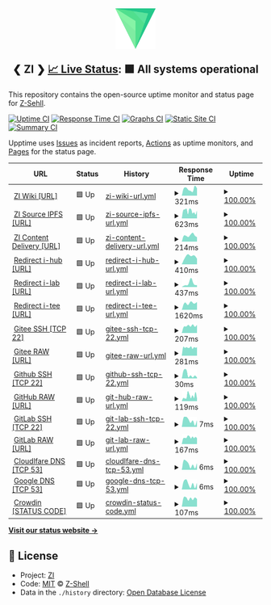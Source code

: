<h2 align="center">
  <a href="https://github.com/z-shell/zi">
    <img src="https://github.com/z-shell/zi/raw/main/docs/images/logo.svg" alt="Logo" width="80" height="80" />
  </a>

❮ ZI ❯ [📈 Live Status](https://z-shell.github.io/status): <!--live status--> **🟩 All systems operational**

</h2>

This repository contains the open-source uptime monitor and status page for [Z-Sehll](https://github.com/z-shell).

[![Uptime CI](https://github.com/z-shell/status/workflows/Uptime%20CI/badge.svg)](https://github.com/z-shell/status/actions?query=workflow%3A%22Uptime+CI%22)
[![Response Time CI](https://github.com/z-shell/status/workflows/Response%20Time%20CI/badge.svg)](https://github.com/z-shell/status/actions?query=workflow%3A%22Response+Time+CI%22)
[![Graphs CI](https://github.com/z-shell/status/workflows/Graphs%20CI/badge.svg)](https://github.com/z-shell/status/actions?query=workflow%3A%22Graphs+CI%22)
[![Static Site CI](https://github.com/z-shell/status/workflows/Static%20Site%20CI/badge.svg)](https://github.com/z-shell/status/actions?query=workflow%3A%22Static+Site+CI%22)
[![Summary CI](https://github.com/z-shell/status/workflows/Summary%20CI/badge.svg)](https://github.com/z-shell/uptime-status/actions?query=workflow%3A%22Summary+CI%22)

Upptime uses [Issues](https://github.com/z-shell/status/issues) as incident reports, [Actions](https://github.com/z-shell/status/actions) as uptime monitors, and [Pages](https://status.zshell.dev) for the status page.

<!--start: status pages-->
<!-- This summary is generated by Upptime (https://github.com/upptime/upptime) -->
<!-- Do not edit this manually, your changes will be overwritten -->
<!-- prettier-ignore -->
| URL | Status | History | Response Time | Uptime |
| --- | ------ | ------- | ------------- | ------ |
| <img alt="" src="https://favicons.githubusercontent.com/z-shell.pages.dev" height="13"> [ZI Wiki [URL]](https://z-shell.pages.dev) | 🟩 Up | [zi-wiki-url.yml](https://github.com/z-shell/status/commits/HEAD/history/zi-wiki-url.yml) | <details><summary><img alt="Response time graph" src="./graphs/zi-wiki-url/response-time-week.png" height="20"> 321ms</summary><br><a href="https://status.zshell.dev/history/zi-wiki-url"><img alt="Response time 321" src="https://img.shields.io/endpoint?url=https%3A%2F%2Fraw.githubusercontent.com%2Fz-shell%2Fstatus%2FHEAD%2Fapi%2Fzi-wiki-url%2Fresponse-time.json"></a><br><a href="https://status.zshell.dev/history/zi-wiki-url"><img alt="24-hour response time 270" src="https://img.shields.io/endpoint?url=https%3A%2F%2Fraw.githubusercontent.com%2Fz-shell%2Fstatus%2FHEAD%2Fapi%2Fzi-wiki-url%2Fresponse-time-day.json"></a><br><a href="https://status.zshell.dev/history/zi-wiki-url"><img alt="7-day response time 321" src="https://img.shields.io/endpoint?url=https%3A%2F%2Fraw.githubusercontent.com%2Fz-shell%2Fstatus%2FHEAD%2Fapi%2Fzi-wiki-url%2Fresponse-time-week.json"></a><br><a href="https://status.zshell.dev/history/zi-wiki-url"><img alt="30-day response time 321" src="https://img.shields.io/endpoint?url=https%3A%2F%2Fraw.githubusercontent.com%2Fz-shell%2Fstatus%2FHEAD%2Fapi%2Fzi-wiki-url%2Fresponse-time-month.json"></a><br><a href="https://status.zshell.dev/history/zi-wiki-url"><img alt="1-year response time 321" src="https://img.shields.io/endpoint?url=https%3A%2F%2Fraw.githubusercontent.com%2Fz-shell%2Fstatus%2FHEAD%2Fapi%2Fzi-wiki-url%2Fresponse-time-year.json"></a></details> | <details><summary><a href="https://status.zshell.dev/history/zi-wiki-url">100.00%</a></summary><a href="https://status.zshell.dev/history/zi-wiki-url"><img alt="All-time uptime 100.00%" src="https://img.shields.io/endpoint?url=https%3A%2F%2Fraw.githubusercontent.com%2Fz-shell%2Fstatus%2FHEAD%2Fapi%2Fzi-wiki-url%2Fuptime.json"></a><br><a href="https://status.zshell.dev/history/zi-wiki-url"><img alt="24-hour uptime 100.00%" src="https://img.shields.io/endpoint?url=https%3A%2F%2Fraw.githubusercontent.com%2Fz-shell%2Fstatus%2FHEAD%2Fapi%2Fzi-wiki-url%2Fuptime-day.json"></a><br><a href="https://status.zshell.dev/history/zi-wiki-url"><img alt="7-day uptime 100.00%" src="https://img.shields.io/endpoint?url=https%3A%2F%2Fraw.githubusercontent.com%2Fz-shell%2Fstatus%2FHEAD%2Fapi%2Fzi-wiki-url%2Fuptime-week.json"></a><br><a href="https://status.zshell.dev/history/zi-wiki-url"><img alt="30-day uptime 100.00%" src="https://img.shields.io/endpoint?url=https%3A%2F%2Fraw.githubusercontent.com%2Fz-shell%2Fstatus%2FHEAD%2Fapi%2Fzi-wiki-url%2Fuptime-month.json"></a><br><a href="https://status.zshell.dev/history/zi-wiki-url"><img alt="1-year uptime 100.00%" src="https://img.shields.io/endpoint?url=https%3A%2F%2Fraw.githubusercontent.com%2Fz-shell%2Fstatus%2FHEAD%2Fapi%2Fzi-wiki-url%2Fuptime-year.json"></a></details>
| <img alt="" src="https://favicons.githubusercontent.com/zi-src.on.fleek.co" height="13"> [ZI Source IPFS [URL]](https://zi-src.on.fleek.co) | 🟩 Up | [zi-source-ipfs-url.yml](https://github.com/z-shell/status/commits/HEAD/history/zi-source-ipfs-url.yml) | <details><summary><img alt="Response time graph" src="./graphs/zi-source-ipfs-url/response-time-week.png" height="20"> 623ms</summary><br><a href="https://status.zshell.dev/history/zi-source-ipfs-url"><img alt="Response time 623" src="https://img.shields.io/endpoint?url=https%3A%2F%2Fraw.githubusercontent.com%2Fz-shell%2Fstatus%2FHEAD%2Fapi%2Fzi-source-ipfs-url%2Fresponse-time.json"></a><br><a href="https://status.zshell.dev/history/zi-source-ipfs-url"><img alt="24-hour response time 473" src="https://img.shields.io/endpoint?url=https%3A%2F%2Fraw.githubusercontent.com%2Fz-shell%2Fstatus%2FHEAD%2Fapi%2Fzi-source-ipfs-url%2Fresponse-time-day.json"></a><br><a href="https://status.zshell.dev/history/zi-source-ipfs-url"><img alt="7-day response time 623" src="https://img.shields.io/endpoint?url=https%3A%2F%2Fraw.githubusercontent.com%2Fz-shell%2Fstatus%2FHEAD%2Fapi%2Fzi-source-ipfs-url%2Fresponse-time-week.json"></a><br><a href="https://status.zshell.dev/history/zi-source-ipfs-url"><img alt="30-day response time 623" src="https://img.shields.io/endpoint?url=https%3A%2F%2Fraw.githubusercontent.com%2Fz-shell%2Fstatus%2FHEAD%2Fapi%2Fzi-source-ipfs-url%2Fresponse-time-month.json"></a><br><a href="https://status.zshell.dev/history/zi-source-ipfs-url"><img alt="1-year response time 623" src="https://img.shields.io/endpoint?url=https%3A%2F%2Fraw.githubusercontent.com%2Fz-shell%2Fstatus%2FHEAD%2Fapi%2Fzi-source-ipfs-url%2Fresponse-time-year.json"></a></details> | <details><summary><a href="https://status.zshell.dev/history/zi-source-ipfs-url">100.00%</a></summary><a href="https://status.zshell.dev/history/zi-source-ipfs-url"><img alt="All-time uptime 100.00%" src="https://img.shields.io/endpoint?url=https%3A%2F%2Fraw.githubusercontent.com%2Fz-shell%2Fstatus%2FHEAD%2Fapi%2Fzi-source-ipfs-url%2Fuptime.json"></a><br><a href="https://status.zshell.dev/history/zi-source-ipfs-url"><img alt="24-hour uptime 100.00%" src="https://img.shields.io/endpoint?url=https%3A%2F%2Fraw.githubusercontent.com%2Fz-shell%2Fstatus%2FHEAD%2Fapi%2Fzi-source-ipfs-url%2Fuptime-day.json"></a><br><a href="https://status.zshell.dev/history/zi-source-ipfs-url"><img alt="7-day uptime 100.00%" src="https://img.shields.io/endpoint?url=https%3A%2F%2Fraw.githubusercontent.com%2Fz-shell%2Fstatus%2FHEAD%2Fapi%2Fzi-source-ipfs-url%2Fuptime-week.json"></a><br><a href="https://status.zshell.dev/history/zi-source-ipfs-url"><img alt="30-day uptime 100.00%" src="https://img.shields.io/endpoint?url=https%3A%2F%2Fraw.githubusercontent.com%2Fz-shell%2Fstatus%2FHEAD%2Fapi%2Fzi-source-ipfs-url%2Fuptime-month.json"></a><br><a href="https://status.zshell.dev/history/zi-source-ipfs-url"><img alt="1-year uptime 100.00%" src="https://img.shields.io/endpoint?url=https%3A%2F%2Fraw.githubusercontent.com%2Fz-shell%2Fstatus%2FHEAD%2Fapi%2Fzi-source-ipfs-url%2Fuptime-year.json"></a></details>
| <img alt="" src="https://favicons.githubusercontent.com/cdn.digitalclouds.dev" height="13"> [ZI Content Delivery [URL]](https://cdn.digitalclouds.dev/fa/js/all.js) | 🟩 Up | [zi-content-delivery-url.yml](https://github.com/z-shell/status/commits/HEAD/history/zi-content-delivery-url.yml) | <details><summary><img alt="Response time graph" src="./graphs/zi-content-delivery-url/response-time-week.png" height="20"> 214ms</summary><br><a href="https://status.zshell.dev/history/zi-content-delivery-url"><img alt="Response time 214" src="https://img.shields.io/endpoint?url=https%3A%2F%2Fraw.githubusercontent.com%2Fz-shell%2Fstatus%2FHEAD%2Fapi%2Fzi-content-delivery-url%2Fresponse-time.json"></a><br><a href="https://status.zshell.dev/history/zi-content-delivery-url"><img alt="24-hour response time 267" src="https://img.shields.io/endpoint?url=https%3A%2F%2Fraw.githubusercontent.com%2Fz-shell%2Fstatus%2FHEAD%2Fapi%2Fzi-content-delivery-url%2Fresponse-time-day.json"></a><br><a href="https://status.zshell.dev/history/zi-content-delivery-url"><img alt="7-day response time 214" src="https://img.shields.io/endpoint?url=https%3A%2F%2Fraw.githubusercontent.com%2Fz-shell%2Fstatus%2FHEAD%2Fapi%2Fzi-content-delivery-url%2Fresponse-time-week.json"></a><br><a href="https://status.zshell.dev/history/zi-content-delivery-url"><img alt="30-day response time 214" src="https://img.shields.io/endpoint?url=https%3A%2F%2Fraw.githubusercontent.com%2Fz-shell%2Fstatus%2FHEAD%2Fapi%2Fzi-content-delivery-url%2Fresponse-time-month.json"></a><br><a href="https://status.zshell.dev/history/zi-content-delivery-url"><img alt="1-year response time 214" src="https://img.shields.io/endpoint?url=https%3A%2F%2Fraw.githubusercontent.com%2Fz-shell%2Fstatus%2FHEAD%2Fapi%2Fzi-content-delivery-url%2Fresponse-time-year.json"></a></details> | <details><summary><a href="https://status.zshell.dev/history/zi-content-delivery-url">100.00%</a></summary><a href="https://status.zshell.dev/history/zi-content-delivery-url"><img alt="All-time uptime 100.00%" src="https://img.shields.io/endpoint?url=https%3A%2F%2Fraw.githubusercontent.com%2Fz-shell%2Fstatus%2FHEAD%2Fapi%2Fzi-content-delivery-url%2Fuptime.json"></a><br><a href="https://status.zshell.dev/history/zi-content-delivery-url"><img alt="24-hour uptime 100.00%" src="https://img.shields.io/endpoint?url=https%3A%2F%2Fraw.githubusercontent.com%2Fz-shell%2Fstatus%2FHEAD%2Fapi%2Fzi-content-delivery-url%2Fuptime-day.json"></a><br><a href="https://status.zshell.dev/history/zi-content-delivery-url"><img alt="7-day uptime 100.00%" src="https://img.shields.io/endpoint?url=https%3A%2F%2Fraw.githubusercontent.com%2Fz-shell%2Fstatus%2FHEAD%2Fapi%2Fzi-content-delivery-url%2Fuptime-week.json"></a><br><a href="https://status.zshell.dev/history/zi-content-delivery-url"><img alt="30-day uptime 100.00%" src="https://img.shields.io/endpoint?url=https%3A%2F%2Fraw.githubusercontent.com%2Fz-shell%2Fstatus%2FHEAD%2Fapi%2Fzi-content-delivery-url%2Fuptime-month.json"></a><br><a href="https://status.zshell.dev/history/zi-content-delivery-url"><img alt="1-year uptime 100.00%" src="https://img.shields.io/endpoint?url=https%3A%2F%2Fraw.githubusercontent.com%2Fz-shell%2Fstatus%2FHEAD%2Fapi%2Fzi-content-delivery-url%2Fuptime-year.json"></a></details>
| <img alt="" src="https://favicons.githubusercontent.com/z-shell.pages.dev" height="13"> [Redirect i-hub [URL]](https://z-shell.pages.dev/i-hub) | 🟩 Up | [redirect-i-hub-url.yml](https://github.com/z-shell/status/commits/HEAD/history/redirect-i-hub-url.yml) | <details><summary><img alt="Response time graph" src="./graphs/redirect-i-hub-url/response-time-week.png" height="20"> 410ms</summary><br><a href="https://status.zshell.dev/history/redirect-i-hub-url"><img alt="Response time 410" src="https://img.shields.io/endpoint?url=https%3A%2F%2Fraw.githubusercontent.com%2Fz-shell%2Fstatus%2FHEAD%2Fapi%2Fredirect-i-hub-url%2Fresponse-time.json"></a><br><a href="https://status.zshell.dev/history/redirect-i-hub-url"><img alt="24-hour response time 530" src="https://img.shields.io/endpoint?url=https%3A%2F%2Fraw.githubusercontent.com%2Fz-shell%2Fstatus%2FHEAD%2Fapi%2Fredirect-i-hub-url%2Fresponse-time-day.json"></a><br><a href="https://status.zshell.dev/history/redirect-i-hub-url"><img alt="7-day response time 410" src="https://img.shields.io/endpoint?url=https%3A%2F%2Fraw.githubusercontent.com%2Fz-shell%2Fstatus%2FHEAD%2Fapi%2Fredirect-i-hub-url%2Fresponse-time-week.json"></a><br><a href="https://status.zshell.dev/history/redirect-i-hub-url"><img alt="30-day response time 410" src="https://img.shields.io/endpoint?url=https%3A%2F%2Fraw.githubusercontent.com%2Fz-shell%2Fstatus%2FHEAD%2Fapi%2Fredirect-i-hub-url%2Fresponse-time-month.json"></a><br><a href="https://status.zshell.dev/history/redirect-i-hub-url"><img alt="1-year response time 410" src="https://img.shields.io/endpoint?url=https%3A%2F%2Fraw.githubusercontent.com%2Fz-shell%2Fstatus%2FHEAD%2Fapi%2Fredirect-i-hub-url%2Fresponse-time-year.json"></a></details> | <details><summary><a href="https://status.zshell.dev/history/redirect-i-hub-url">100.00%</a></summary><a href="https://status.zshell.dev/history/redirect-i-hub-url"><img alt="All-time uptime 100.00%" src="https://img.shields.io/endpoint?url=https%3A%2F%2Fraw.githubusercontent.com%2Fz-shell%2Fstatus%2FHEAD%2Fapi%2Fredirect-i-hub-url%2Fuptime.json"></a><br><a href="https://status.zshell.dev/history/redirect-i-hub-url"><img alt="24-hour uptime 100.00%" src="https://img.shields.io/endpoint?url=https%3A%2F%2Fraw.githubusercontent.com%2Fz-shell%2Fstatus%2FHEAD%2Fapi%2Fredirect-i-hub-url%2Fuptime-day.json"></a><br><a href="https://status.zshell.dev/history/redirect-i-hub-url"><img alt="7-day uptime 100.00%" src="https://img.shields.io/endpoint?url=https%3A%2F%2Fraw.githubusercontent.com%2Fz-shell%2Fstatus%2FHEAD%2Fapi%2Fredirect-i-hub-url%2Fuptime-week.json"></a><br><a href="https://status.zshell.dev/history/redirect-i-hub-url"><img alt="30-day uptime 100.00%" src="https://img.shields.io/endpoint?url=https%3A%2F%2Fraw.githubusercontent.com%2Fz-shell%2Fstatus%2FHEAD%2Fapi%2Fredirect-i-hub-url%2Fuptime-month.json"></a><br><a href="https://status.zshell.dev/history/redirect-i-hub-url"><img alt="1-year uptime 100.00%" src="https://img.shields.io/endpoint?url=https%3A%2F%2Fraw.githubusercontent.com%2Fz-shell%2Fstatus%2FHEAD%2Fapi%2Fredirect-i-hub-url%2Fuptime-year.json"></a></details>
| <img alt="" src="https://favicons.githubusercontent.com/z-shell.pages.dev" height="13"> [Redirect i-lab [URL]](https://z-shell.pages.dev/i-lab) | 🟩 Up | [redirect-i-lab-url.yml](https://github.com/z-shell/status/commits/HEAD/history/redirect-i-lab-url.yml) | <details><summary><img alt="Response time graph" src="./graphs/redirect-i-lab-url/response-time-week.png" height="20"> 437ms</summary><br><a href="https://status.zshell.dev/history/redirect-i-lab-url"><img alt="Response time 437" src="https://img.shields.io/endpoint?url=https%3A%2F%2Fraw.githubusercontent.com%2Fz-shell%2Fstatus%2FHEAD%2Fapi%2Fredirect-i-lab-url%2Fresponse-time.json"></a><br><a href="https://status.zshell.dev/history/redirect-i-lab-url"><img alt="24-hour response time 295" src="https://img.shields.io/endpoint?url=https%3A%2F%2Fraw.githubusercontent.com%2Fz-shell%2Fstatus%2FHEAD%2Fapi%2Fredirect-i-lab-url%2Fresponse-time-day.json"></a><br><a href="https://status.zshell.dev/history/redirect-i-lab-url"><img alt="7-day response time 437" src="https://img.shields.io/endpoint?url=https%3A%2F%2Fraw.githubusercontent.com%2Fz-shell%2Fstatus%2FHEAD%2Fapi%2Fredirect-i-lab-url%2Fresponse-time-week.json"></a><br><a href="https://status.zshell.dev/history/redirect-i-lab-url"><img alt="30-day response time 437" src="https://img.shields.io/endpoint?url=https%3A%2F%2Fraw.githubusercontent.com%2Fz-shell%2Fstatus%2FHEAD%2Fapi%2Fredirect-i-lab-url%2Fresponse-time-month.json"></a><br><a href="https://status.zshell.dev/history/redirect-i-lab-url"><img alt="1-year response time 437" src="https://img.shields.io/endpoint?url=https%3A%2F%2Fraw.githubusercontent.com%2Fz-shell%2Fstatus%2FHEAD%2Fapi%2Fredirect-i-lab-url%2Fresponse-time-year.json"></a></details> | <details><summary><a href="https://status.zshell.dev/history/redirect-i-lab-url">100.00%</a></summary><a href="https://status.zshell.dev/history/redirect-i-lab-url"><img alt="All-time uptime 100.00%" src="https://img.shields.io/endpoint?url=https%3A%2F%2Fraw.githubusercontent.com%2Fz-shell%2Fstatus%2FHEAD%2Fapi%2Fredirect-i-lab-url%2Fuptime.json"></a><br><a href="https://status.zshell.dev/history/redirect-i-lab-url"><img alt="24-hour uptime 100.00%" src="https://img.shields.io/endpoint?url=https%3A%2F%2Fraw.githubusercontent.com%2Fz-shell%2Fstatus%2FHEAD%2Fapi%2Fredirect-i-lab-url%2Fuptime-day.json"></a><br><a href="https://status.zshell.dev/history/redirect-i-lab-url"><img alt="7-day uptime 100.00%" src="https://img.shields.io/endpoint?url=https%3A%2F%2Fraw.githubusercontent.com%2Fz-shell%2Fstatus%2FHEAD%2Fapi%2Fredirect-i-lab-url%2Fuptime-week.json"></a><br><a href="https://status.zshell.dev/history/redirect-i-lab-url"><img alt="30-day uptime 100.00%" src="https://img.shields.io/endpoint?url=https%3A%2F%2Fraw.githubusercontent.com%2Fz-shell%2Fstatus%2FHEAD%2Fapi%2Fredirect-i-lab-url%2Fuptime-month.json"></a><br><a href="https://status.zshell.dev/history/redirect-i-lab-url"><img alt="1-year uptime 100.00%" src="https://img.shields.io/endpoint?url=https%3A%2F%2Fraw.githubusercontent.com%2Fz-shell%2Fstatus%2FHEAD%2Fapi%2Fredirect-i-lab-url%2Fuptime-year.json"></a></details>
| <img alt="" src="https://favicons.githubusercontent.com/z-shell.pages.dev" height="13"> [Redirect i-tee [URL]](https://z-shell.pages.dev/i-tee) | 🟩 Up | [redirect-i-tee-url.yml](https://github.com/z-shell/status/commits/HEAD/history/redirect-i-tee-url.yml) | <details><summary><img alt="Response time graph" src="./graphs/redirect-i-tee-url/response-time-week.png" height="20"> 1620ms</summary><br><a href="https://status.zshell.dev/history/redirect-i-tee-url"><img alt="Response time 1620" src="https://img.shields.io/endpoint?url=https%3A%2F%2Fraw.githubusercontent.com%2Fz-shell%2Fstatus%2FHEAD%2Fapi%2Fredirect-i-tee-url%2Fresponse-time.json"></a><br><a href="https://status.zshell.dev/history/redirect-i-tee-url"><img alt="24-hour response time 1389" src="https://img.shields.io/endpoint?url=https%3A%2F%2Fraw.githubusercontent.com%2Fz-shell%2Fstatus%2FHEAD%2Fapi%2Fredirect-i-tee-url%2Fresponse-time-day.json"></a><br><a href="https://status.zshell.dev/history/redirect-i-tee-url"><img alt="7-day response time 1620" src="https://img.shields.io/endpoint?url=https%3A%2F%2Fraw.githubusercontent.com%2Fz-shell%2Fstatus%2FHEAD%2Fapi%2Fredirect-i-tee-url%2Fresponse-time-week.json"></a><br><a href="https://status.zshell.dev/history/redirect-i-tee-url"><img alt="30-day response time 1620" src="https://img.shields.io/endpoint?url=https%3A%2F%2Fraw.githubusercontent.com%2Fz-shell%2Fstatus%2FHEAD%2Fapi%2Fredirect-i-tee-url%2Fresponse-time-month.json"></a><br><a href="https://status.zshell.dev/history/redirect-i-tee-url"><img alt="1-year response time 1620" src="https://img.shields.io/endpoint?url=https%3A%2F%2Fraw.githubusercontent.com%2Fz-shell%2Fstatus%2FHEAD%2Fapi%2Fredirect-i-tee-url%2Fresponse-time-year.json"></a></details> | <details><summary><a href="https://status.zshell.dev/history/redirect-i-tee-url">100.00%</a></summary><a href="https://status.zshell.dev/history/redirect-i-tee-url"><img alt="All-time uptime 100.00%" src="https://img.shields.io/endpoint?url=https%3A%2F%2Fraw.githubusercontent.com%2Fz-shell%2Fstatus%2FHEAD%2Fapi%2Fredirect-i-tee-url%2Fuptime.json"></a><br><a href="https://status.zshell.dev/history/redirect-i-tee-url"><img alt="24-hour uptime 100.00%" src="https://img.shields.io/endpoint?url=https%3A%2F%2Fraw.githubusercontent.com%2Fz-shell%2Fstatus%2FHEAD%2Fapi%2Fredirect-i-tee-url%2Fuptime-day.json"></a><br><a href="https://status.zshell.dev/history/redirect-i-tee-url"><img alt="7-day uptime 100.00%" src="https://img.shields.io/endpoint?url=https%3A%2F%2Fraw.githubusercontent.com%2Fz-shell%2Fstatus%2FHEAD%2Fapi%2Fredirect-i-tee-url%2Fuptime-week.json"></a><br><a href="https://status.zshell.dev/history/redirect-i-tee-url"><img alt="30-day uptime 100.00%" src="https://img.shields.io/endpoint?url=https%3A%2F%2Fraw.githubusercontent.com%2Fz-shell%2Fstatus%2FHEAD%2Fapi%2Fredirect-i-tee-url%2Fuptime-month.json"></a><br><a href="https://status.zshell.dev/history/redirect-i-tee-url"><img alt="1-year uptime 100.00%" src="https://img.shields.io/endpoint?url=https%3A%2F%2Fraw.githubusercontent.com%2Fz-shell%2Fstatus%2FHEAD%2Fapi%2Fredirect-i-tee-url%2Fuptime-year.json"></a></details>
| <img alt="" src="https://favicons.githubusercontent.com/null" height="13"> [Gitee SSH [TCP 22]](gitee.com) | 🟩 Up | [gitee-ssh-tcp-22.yml](https://github.com/z-shell/status/commits/HEAD/history/gitee-ssh-tcp-22.yml) | <details><summary><img alt="Response time graph" src="./graphs/gitee-ssh-tcp-22/response-time-week.png" height="20"> 207ms</summary><br><a href="https://status.zshell.dev/history/gitee-ssh-tcp-22"><img alt="Response time 207" src="https://img.shields.io/endpoint?url=https%3A%2F%2Fraw.githubusercontent.com%2Fz-shell%2Fstatus%2FHEAD%2Fapi%2Fgitee-ssh-tcp-22%2Fresponse-time.json"></a><br><a href="https://status.zshell.dev/history/gitee-ssh-tcp-22"><img alt="24-hour response time 189" src="https://img.shields.io/endpoint?url=https%3A%2F%2Fraw.githubusercontent.com%2Fz-shell%2Fstatus%2FHEAD%2Fapi%2Fgitee-ssh-tcp-22%2Fresponse-time-day.json"></a><br><a href="https://status.zshell.dev/history/gitee-ssh-tcp-22"><img alt="7-day response time 207" src="https://img.shields.io/endpoint?url=https%3A%2F%2Fraw.githubusercontent.com%2Fz-shell%2Fstatus%2FHEAD%2Fapi%2Fgitee-ssh-tcp-22%2Fresponse-time-week.json"></a><br><a href="https://status.zshell.dev/history/gitee-ssh-tcp-22"><img alt="30-day response time 207" src="https://img.shields.io/endpoint?url=https%3A%2F%2Fraw.githubusercontent.com%2Fz-shell%2Fstatus%2FHEAD%2Fapi%2Fgitee-ssh-tcp-22%2Fresponse-time-month.json"></a><br><a href="https://status.zshell.dev/history/gitee-ssh-tcp-22"><img alt="1-year response time 207" src="https://img.shields.io/endpoint?url=https%3A%2F%2Fraw.githubusercontent.com%2Fz-shell%2Fstatus%2FHEAD%2Fapi%2Fgitee-ssh-tcp-22%2Fresponse-time-year.json"></a></details> | <details><summary><a href="https://status.zshell.dev/history/gitee-ssh-tcp-22">100.00%</a></summary><a href="https://status.zshell.dev/history/gitee-ssh-tcp-22"><img alt="All-time uptime 100.00%" src="https://img.shields.io/endpoint?url=https%3A%2F%2Fraw.githubusercontent.com%2Fz-shell%2Fstatus%2FHEAD%2Fapi%2Fgitee-ssh-tcp-22%2Fuptime.json"></a><br><a href="https://status.zshell.dev/history/gitee-ssh-tcp-22"><img alt="24-hour uptime 100.00%" src="https://img.shields.io/endpoint?url=https%3A%2F%2Fraw.githubusercontent.com%2Fz-shell%2Fstatus%2FHEAD%2Fapi%2Fgitee-ssh-tcp-22%2Fuptime-day.json"></a><br><a href="https://status.zshell.dev/history/gitee-ssh-tcp-22"><img alt="7-day uptime 100.00%" src="https://img.shields.io/endpoint?url=https%3A%2F%2Fraw.githubusercontent.com%2Fz-shell%2Fstatus%2FHEAD%2Fapi%2Fgitee-ssh-tcp-22%2Fuptime-week.json"></a><br><a href="https://status.zshell.dev/history/gitee-ssh-tcp-22"><img alt="30-day uptime 100.00%" src="https://img.shields.io/endpoint?url=https%3A%2F%2Fraw.githubusercontent.com%2Fz-shell%2Fstatus%2FHEAD%2Fapi%2Fgitee-ssh-tcp-22%2Fuptime-month.json"></a><br><a href="https://status.zshell.dev/history/gitee-ssh-tcp-22"><img alt="1-year uptime 100.00%" src="https://img.shields.io/endpoint?url=https%3A%2F%2Fraw.githubusercontent.com%2Fz-shell%2Fstatus%2FHEAD%2Fapi%2Fgitee-ssh-tcp-22%2Fuptime-year.json"></a></details>
| <img alt="" src="https://favicons.githubusercontent.com/gitee.com" height="13"> [Gitee RAW [URL]](https://gitee.com/z-shell/zi-src/raw/main/lib/sh/install.sh) | 🟩 Up | [gitee-raw-url.yml](https://github.com/z-shell/status/commits/HEAD/history/gitee-raw-url.yml) | <details><summary><img alt="Response time graph" src="./graphs/gitee-raw-url/response-time-week.png" height="20"> 281ms</summary><br><a href="https://status.zshell.dev/history/gitee-raw-url"><img alt="Response time 281" src="https://img.shields.io/endpoint?url=https%3A%2F%2Fraw.githubusercontent.com%2Fz-shell%2Fstatus%2FHEAD%2Fapi%2Fgitee-raw-url%2Fresponse-time.json"></a><br><a href="https://status.zshell.dev/history/gitee-raw-url"><img alt="24-hour response time 286" src="https://img.shields.io/endpoint?url=https%3A%2F%2Fraw.githubusercontent.com%2Fz-shell%2Fstatus%2FHEAD%2Fapi%2Fgitee-raw-url%2Fresponse-time-day.json"></a><br><a href="https://status.zshell.dev/history/gitee-raw-url"><img alt="7-day response time 281" src="https://img.shields.io/endpoint?url=https%3A%2F%2Fraw.githubusercontent.com%2Fz-shell%2Fstatus%2FHEAD%2Fapi%2Fgitee-raw-url%2Fresponse-time-week.json"></a><br><a href="https://status.zshell.dev/history/gitee-raw-url"><img alt="30-day response time 281" src="https://img.shields.io/endpoint?url=https%3A%2F%2Fraw.githubusercontent.com%2Fz-shell%2Fstatus%2FHEAD%2Fapi%2Fgitee-raw-url%2Fresponse-time-month.json"></a><br><a href="https://status.zshell.dev/history/gitee-raw-url"><img alt="1-year response time 281" src="https://img.shields.io/endpoint?url=https%3A%2F%2Fraw.githubusercontent.com%2Fz-shell%2Fstatus%2FHEAD%2Fapi%2Fgitee-raw-url%2Fresponse-time-year.json"></a></details> | <details><summary><a href="https://status.zshell.dev/history/gitee-raw-url">100.00%</a></summary><a href="https://status.zshell.dev/history/gitee-raw-url"><img alt="All-time uptime 100.00%" src="https://img.shields.io/endpoint?url=https%3A%2F%2Fraw.githubusercontent.com%2Fz-shell%2Fstatus%2FHEAD%2Fapi%2Fgitee-raw-url%2Fuptime.json"></a><br><a href="https://status.zshell.dev/history/gitee-raw-url"><img alt="24-hour uptime 100.00%" src="https://img.shields.io/endpoint?url=https%3A%2F%2Fraw.githubusercontent.com%2Fz-shell%2Fstatus%2FHEAD%2Fapi%2Fgitee-raw-url%2Fuptime-day.json"></a><br><a href="https://status.zshell.dev/history/gitee-raw-url"><img alt="7-day uptime 100.00%" src="https://img.shields.io/endpoint?url=https%3A%2F%2Fraw.githubusercontent.com%2Fz-shell%2Fstatus%2FHEAD%2Fapi%2Fgitee-raw-url%2Fuptime-week.json"></a><br><a href="https://status.zshell.dev/history/gitee-raw-url"><img alt="30-day uptime 100.00%" src="https://img.shields.io/endpoint?url=https%3A%2F%2Fraw.githubusercontent.com%2Fz-shell%2Fstatus%2FHEAD%2Fapi%2Fgitee-raw-url%2Fuptime-month.json"></a><br><a href="https://status.zshell.dev/history/gitee-raw-url"><img alt="1-year uptime 100.00%" src="https://img.shields.io/endpoint?url=https%3A%2F%2Fraw.githubusercontent.com%2Fz-shell%2Fstatus%2FHEAD%2Fapi%2Fgitee-raw-url%2Fuptime-year.json"></a></details>
| <img alt="" src="https://favicons.githubusercontent.com/null" height="13"> [Github SSH [TCP 22]](github.com) | 🟩 Up | [github-ssh-tcp-22.yml](https://github.com/z-shell/status/commits/HEAD/history/github-ssh-tcp-22.yml) | <details><summary><img alt="Response time graph" src="./graphs/github-ssh-tcp-22/response-time-week.png" height="20"> 30ms</summary><br><a href="https://status.zshell.dev/history/github-ssh-tcp-22"><img alt="Response time 30" src="https://img.shields.io/endpoint?url=https%3A%2F%2Fraw.githubusercontent.com%2Fz-shell%2Fstatus%2FHEAD%2Fapi%2Fgithub-ssh-tcp-22%2Fresponse-time.json"></a><br><a href="https://status.zshell.dev/history/github-ssh-tcp-22"><img alt="24-hour response time 63" src="https://img.shields.io/endpoint?url=https%3A%2F%2Fraw.githubusercontent.com%2Fz-shell%2Fstatus%2FHEAD%2Fapi%2Fgithub-ssh-tcp-22%2Fresponse-time-day.json"></a><br><a href="https://status.zshell.dev/history/github-ssh-tcp-22"><img alt="7-day response time 30" src="https://img.shields.io/endpoint?url=https%3A%2F%2Fraw.githubusercontent.com%2Fz-shell%2Fstatus%2FHEAD%2Fapi%2Fgithub-ssh-tcp-22%2Fresponse-time-week.json"></a><br><a href="https://status.zshell.dev/history/github-ssh-tcp-22"><img alt="30-day response time 30" src="https://img.shields.io/endpoint?url=https%3A%2F%2Fraw.githubusercontent.com%2Fz-shell%2Fstatus%2FHEAD%2Fapi%2Fgithub-ssh-tcp-22%2Fresponse-time-month.json"></a><br><a href="https://status.zshell.dev/history/github-ssh-tcp-22"><img alt="1-year response time 30" src="https://img.shields.io/endpoint?url=https%3A%2F%2Fraw.githubusercontent.com%2Fz-shell%2Fstatus%2FHEAD%2Fapi%2Fgithub-ssh-tcp-22%2Fresponse-time-year.json"></a></details> | <details><summary><a href="https://status.zshell.dev/history/github-ssh-tcp-22">100.00%</a></summary><a href="https://status.zshell.dev/history/github-ssh-tcp-22"><img alt="All-time uptime 100.00%" src="https://img.shields.io/endpoint?url=https%3A%2F%2Fraw.githubusercontent.com%2Fz-shell%2Fstatus%2FHEAD%2Fapi%2Fgithub-ssh-tcp-22%2Fuptime.json"></a><br><a href="https://status.zshell.dev/history/github-ssh-tcp-22"><img alt="24-hour uptime 100.00%" src="https://img.shields.io/endpoint?url=https%3A%2F%2Fraw.githubusercontent.com%2Fz-shell%2Fstatus%2FHEAD%2Fapi%2Fgithub-ssh-tcp-22%2Fuptime-day.json"></a><br><a href="https://status.zshell.dev/history/github-ssh-tcp-22"><img alt="7-day uptime 100.00%" src="https://img.shields.io/endpoint?url=https%3A%2F%2Fraw.githubusercontent.com%2Fz-shell%2Fstatus%2FHEAD%2Fapi%2Fgithub-ssh-tcp-22%2Fuptime-week.json"></a><br><a href="https://status.zshell.dev/history/github-ssh-tcp-22"><img alt="30-day uptime 100.00%" src="https://img.shields.io/endpoint?url=https%3A%2F%2Fraw.githubusercontent.com%2Fz-shell%2Fstatus%2FHEAD%2Fapi%2Fgithub-ssh-tcp-22%2Fuptime-month.json"></a><br><a href="https://status.zshell.dev/history/github-ssh-tcp-22"><img alt="1-year uptime 100.00%" src="https://img.shields.io/endpoint?url=https%3A%2F%2Fraw.githubusercontent.com%2Fz-shell%2Fstatus%2FHEAD%2Fapi%2Fgithub-ssh-tcp-22%2Fuptime-year.json"></a></details>
| <img alt="" src="https://favicons.githubusercontent.com/raw.githubusercontent.com" height="13"> [GitHub RAW [URL]](https://raw.githubusercontent.com/z-shell/zi/main/docs/README.md) | 🟩 Up | [git-hub-raw-url.yml](https://github.com/z-shell/status/commits/HEAD/history/git-hub-raw-url.yml) | <details><summary><img alt="Response time graph" src="./graphs/git-hub-raw-url/response-time-week.png" height="20"> 119ms</summary><br><a href="https://status.zshell.dev/history/git-hub-raw-url"><img alt="Response time 119" src="https://img.shields.io/endpoint?url=https%3A%2F%2Fraw.githubusercontent.com%2Fz-shell%2Fstatus%2FHEAD%2Fapi%2Fgit-hub-raw-url%2Fresponse-time.json"></a><br><a href="https://status.zshell.dev/history/git-hub-raw-url"><img alt="24-hour response time 155" src="https://img.shields.io/endpoint?url=https%3A%2F%2Fraw.githubusercontent.com%2Fz-shell%2Fstatus%2FHEAD%2Fapi%2Fgit-hub-raw-url%2Fresponse-time-day.json"></a><br><a href="https://status.zshell.dev/history/git-hub-raw-url"><img alt="7-day response time 119" src="https://img.shields.io/endpoint?url=https%3A%2F%2Fraw.githubusercontent.com%2Fz-shell%2Fstatus%2FHEAD%2Fapi%2Fgit-hub-raw-url%2Fresponse-time-week.json"></a><br><a href="https://status.zshell.dev/history/git-hub-raw-url"><img alt="30-day response time 119" src="https://img.shields.io/endpoint?url=https%3A%2F%2Fraw.githubusercontent.com%2Fz-shell%2Fstatus%2FHEAD%2Fapi%2Fgit-hub-raw-url%2Fresponse-time-month.json"></a><br><a href="https://status.zshell.dev/history/git-hub-raw-url"><img alt="1-year response time 119" src="https://img.shields.io/endpoint?url=https%3A%2F%2Fraw.githubusercontent.com%2Fz-shell%2Fstatus%2FHEAD%2Fapi%2Fgit-hub-raw-url%2Fresponse-time-year.json"></a></details> | <details><summary><a href="https://status.zshell.dev/history/git-hub-raw-url">100.00%</a></summary><a href="https://status.zshell.dev/history/git-hub-raw-url"><img alt="All-time uptime 100.00%" src="https://img.shields.io/endpoint?url=https%3A%2F%2Fraw.githubusercontent.com%2Fz-shell%2Fstatus%2FHEAD%2Fapi%2Fgit-hub-raw-url%2Fuptime.json"></a><br><a href="https://status.zshell.dev/history/git-hub-raw-url"><img alt="24-hour uptime 100.00%" src="https://img.shields.io/endpoint?url=https%3A%2F%2Fraw.githubusercontent.com%2Fz-shell%2Fstatus%2FHEAD%2Fapi%2Fgit-hub-raw-url%2Fuptime-day.json"></a><br><a href="https://status.zshell.dev/history/git-hub-raw-url"><img alt="7-day uptime 100.00%" src="https://img.shields.io/endpoint?url=https%3A%2F%2Fraw.githubusercontent.com%2Fz-shell%2Fstatus%2FHEAD%2Fapi%2Fgit-hub-raw-url%2Fuptime-week.json"></a><br><a href="https://status.zshell.dev/history/git-hub-raw-url"><img alt="30-day uptime 100.00%" src="https://img.shields.io/endpoint?url=https%3A%2F%2Fraw.githubusercontent.com%2Fz-shell%2Fstatus%2FHEAD%2Fapi%2Fgit-hub-raw-url%2Fuptime-month.json"></a><br><a href="https://status.zshell.dev/history/git-hub-raw-url"><img alt="1-year uptime 100.00%" src="https://img.shields.io/endpoint?url=https%3A%2F%2Fraw.githubusercontent.com%2Fz-shell%2Fstatus%2FHEAD%2Fapi%2Fgit-hub-raw-url%2Fuptime-year.json"></a></details>
| <img alt="" src="https://favicons.githubusercontent.com/null" height="13"> [GitLab SSH [TCP 22]](gitlab.com) | 🟩 Up | [git-lab-ssh-tcp-22.yml](https://github.com/z-shell/status/commits/HEAD/history/git-lab-ssh-tcp-22.yml) | <details><summary><img alt="Response time graph" src="./graphs/git-lab-ssh-tcp-22/response-time-week.png" height="20"> 7ms</summary><br><a href="https://status.zshell.dev/history/git-lab-ssh-tcp-22"><img alt="Response time 7" src="https://img.shields.io/endpoint?url=https%3A%2F%2Fraw.githubusercontent.com%2Fz-shell%2Fstatus%2FHEAD%2Fapi%2Fgit-lab-ssh-tcp-22%2Fresponse-time.json"></a><br><a href="https://status.zshell.dev/history/git-lab-ssh-tcp-22"><img alt="24-hour response time 9" src="https://img.shields.io/endpoint?url=https%3A%2F%2Fraw.githubusercontent.com%2Fz-shell%2Fstatus%2FHEAD%2Fapi%2Fgit-lab-ssh-tcp-22%2Fresponse-time-day.json"></a><br><a href="https://status.zshell.dev/history/git-lab-ssh-tcp-22"><img alt="7-day response time 7" src="https://img.shields.io/endpoint?url=https%3A%2F%2Fraw.githubusercontent.com%2Fz-shell%2Fstatus%2FHEAD%2Fapi%2Fgit-lab-ssh-tcp-22%2Fresponse-time-week.json"></a><br><a href="https://status.zshell.dev/history/git-lab-ssh-tcp-22"><img alt="30-day response time 7" src="https://img.shields.io/endpoint?url=https%3A%2F%2Fraw.githubusercontent.com%2Fz-shell%2Fstatus%2FHEAD%2Fapi%2Fgit-lab-ssh-tcp-22%2Fresponse-time-month.json"></a><br><a href="https://status.zshell.dev/history/git-lab-ssh-tcp-22"><img alt="1-year response time 7" src="https://img.shields.io/endpoint?url=https%3A%2F%2Fraw.githubusercontent.com%2Fz-shell%2Fstatus%2FHEAD%2Fapi%2Fgit-lab-ssh-tcp-22%2Fresponse-time-year.json"></a></details> | <details><summary><a href="https://status.zshell.dev/history/git-lab-ssh-tcp-22">100.00%</a></summary><a href="https://status.zshell.dev/history/git-lab-ssh-tcp-22"><img alt="All-time uptime 100.00%" src="https://img.shields.io/endpoint?url=https%3A%2F%2Fraw.githubusercontent.com%2Fz-shell%2Fstatus%2FHEAD%2Fapi%2Fgit-lab-ssh-tcp-22%2Fuptime.json"></a><br><a href="https://status.zshell.dev/history/git-lab-ssh-tcp-22"><img alt="24-hour uptime 100.00%" src="https://img.shields.io/endpoint?url=https%3A%2F%2Fraw.githubusercontent.com%2Fz-shell%2Fstatus%2FHEAD%2Fapi%2Fgit-lab-ssh-tcp-22%2Fuptime-day.json"></a><br><a href="https://status.zshell.dev/history/git-lab-ssh-tcp-22"><img alt="7-day uptime 100.00%" src="https://img.shields.io/endpoint?url=https%3A%2F%2Fraw.githubusercontent.com%2Fz-shell%2Fstatus%2FHEAD%2Fapi%2Fgit-lab-ssh-tcp-22%2Fuptime-week.json"></a><br><a href="https://status.zshell.dev/history/git-lab-ssh-tcp-22"><img alt="30-day uptime 100.00%" src="https://img.shields.io/endpoint?url=https%3A%2F%2Fraw.githubusercontent.com%2Fz-shell%2Fstatus%2FHEAD%2Fapi%2Fgit-lab-ssh-tcp-22%2Fuptime-month.json"></a><br><a href="https://status.zshell.dev/history/git-lab-ssh-tcp-22"><img alt="1-year uptime 100.00%" src="https://img.shields.io/endpoint?url=https%3A%2F%2Fraw.githubusercontent.com%2Fz-shell%2Fstatus%2FHEAD%2Fapi%2Fgit-lab-ssh-tcp-22%2Fuptime-year.json"></a></details>
| <img alt="" src="https://favicons.githubusercontent.com/gitlab.com" height="13"> [GitLab RAW [URL]](https://gitlab.com/ss-o/zi/-/raw/main/docs/README.md) | 🟩 Up | [git-lab-raw-url.yml](https://github.com/z-shell/status/commits/HEAD/history/git-lab-raw-url.yml) | <details><summary><img alt="Response time graph" src="./graphs/git-lab-raw-url/response-time-week.png" height="20"> 167ms</summary><br><a href="https://status.zshell.dev/history/git-lab-raw-url"><img alt="Response time 167" src="https://img.shields.io/endpoint?url=https%3A%2F%2Fraw.githubusercontent.com%2Fz-shell%2Fstatus%2FHEAD%2Fapi%2Fgit-lab-raw-url%2Fresponse-time.json"></a><br><a href="https://status.zshell.dev/history/git-lab-raw-url"><img alt="24-hour response time 225" src="https://img.shields.io/endpoint?url=https%3A%2F%2Fraw.githubusercontent.com%2Fz-shell%2Fstatus%2FHEAD%2Fapi%2Fgit-lab-raw-url%2Fresponse-time-day.json"></a><br><a href="https://status.zshell.dev/history/git-lab-raw-url"><img alt="7-day response time 167" src="https://img.shields.io/endpoint?url=https%3A%2F%2Fraw.githubusercontent.com%2Fz-shell%2Fstatus%2FHEAD%2Fapi%2Fgit-lab-raw-url%2Fresponse-time-week.json"></a><br><a href="https://status.zshell.dev/history/git-lab-raw-url"><img alt="30-day response time 167" src="https://img.shields.io/endpoint?url=https%3A%2F%2Fraw.githubusercontent.com%2Fz-shell%2Fstatus%2FHEAD%2Fapi%2Fgit-lab-raw-url%2Fresponse-time-month.json"></a><br><a href="https://status.zshell.dev/history/git-lab-raw-url"><img alt="1-year response time 167" src="https://img.shields.io/endpoint?url=https%3A%2F%2Fraw.githubusercontent.com%2Fz-shell%2Fstatus%2FHEAD%2Fapi%2Fgit-lab-raw-url%2Fresponse-time-year.json"></a></details> | <details><summary><a href="https://status.zshell.dev/history/git-lab-raw-url">100.00%</a></summary><a href="https://status.zshell.dev/history/git-lab-raw-url"><img alt="All-time uptime 100.00%" src="https://img.shields.io/endpoint?url=https%3A%2F%2Fraw.githubusercontent.com%2Fz-shell%2Fstatus%2FHEAD%2Fapi%2Fgit-lab-raw-url%2Fuptime.json"></a><br><a href="https://status.zshell.dev/history/git-lab-raw-url"><img alt="24-hour uptime 100.00%" src="https://img.shields.io/endpoint?url=https%3A%2F%2Fraw.githubusercontent.com%2Fz-shell%2Fstatus%2FHEAD%2Fapi%2Fgit-lab-raw-url%2Fuptime-day.json"></a><br><a href="https://status.zshell.dev/history/git-lab-raw-url"><img alt="7-day uptime 100.00%" src="https://img.shields.io/endpoint?url=https%3A%2F%2Fraw.githubusercontent.com%2Fz-shell%2Fstatus%2FHEAD%2Fapi%2Fgit-lab-raw-url%2Fuptime-week.json"></a><br><a href="https://status.zshell.dev/history/git-lab-raw-url"><img alt="30-day uptime 100.00%" src="https://img.shields.io/endpoint?url=https%3A%2F%2Fraw.githubusercontent.com%2Fz-shell%2Fstatus%2FHEAD%2Fapi%2Fgit-lab-raw-url%2Fuptime-month.json"></a><br><a href="https://status.zshell.dev/history/git-lab-raw-url"><img alt="1-year uptime 100.00%" src="https://img.shields.io/endpoint?url=https%3A%2F%2Fraw.githubusercontent.com%2Fz-shell%2Fstatus%2FHEAD%2Fapi%2Fgit-lab-raw-url%2Fuptime-year.json"></a></details>
| <img alt="" src="https://favicons.githubusercontent.com/null" height="13"> [Cloudlfare DNS [TCP 53]](1.1.1.1) | 🟩 Up | [cloudlfare-dns-tcp-53.yml](https://github.com/z-shell/status/commits/HEAD/history/cloudlfare-dns-tcp-53.yml) | <details><summary><img alt="Response time graph" src="./graphs/cloudlfare-dns-tcp-53/response-time-week.png" height="20"> 6ms</summary><br><a href="https://status.zshell.dev/history/cloudlfare-dns-tcp-53"><img alt="Response time 6" src="https://img.shields.io/endpoint?url=https%3A%2F%2Fraw.githubusercontent.com%2Fz-shell%2Fstatus%2FHEAD%2Fapi%2Fcloudlfare-dns-tcp-53%2Fresponse-time.json"></a><br><a href="https://status.zshell.dev/history/cloudlfare-dns-tcp-53"><img alt="24-hour response time 9" src="https://img.shields.io/endpoint?url=https%3A%2F%2Fraw.githubusercontent.com%2Fz-shell%2Fstatus%2FHEAD%2Fapi%2Fcloudlfare-dns-tcp-53%2Fresponse-time-day.json"></a><br><a href="https://status.zshell.dev/history/cloudlfare-dns-tcp-53"><img alt="7-day response time 6" src="https://img.shields.io/endpoint?url=https%3A%2F%2Fraw.githubusercontent.com%2Fz-shell%2Fstatus%2FHEAD%2Fapi%2Fcloudlfare-dns-tcp-53%2Fresponse-time-week.json"></a><br><a href="https://status.zshell.dev/history/cloudlfare-dns-tcp-53"><img alt="30-day response time 6" src="https://img.shields.io/endpoint?url=https%3A%2F%2Fraw.githubusercontent.com%2Fz-shell%2Fstatus%2FHEAD%2Fapi%2Fcloudlfare-dns-tcp-53%2Fresponse-time-month.json"></a><br><a href="https://status.zshell.dev/history/cloudlfare-dns-tcp-53"><img alt="1-year response time 6" src="https://img.shields.io/endpoint?url=https%3A%2F%2Fraw.githubusercontent.com%2Fz-shell%2Fstatus%2FHEAD%2Fapi%2Fcloudlfare-dns-tcp-53%2Fresponse-time-year.json"></a></details> | <details><summary><a href="https://status.zshell.dev/history/cloudlfare-dns-tcp-53">100.00%</a></summary><a href="https://status.zshell.dev/history/cloudlfare-dns-tcp-53"><img alt="All-time uptime 100.00%" src="https://img.shields.io/endpoint?url=https%3A%2F%2Fraw.githubusercontent.com%2Fz-shell%2Fstatus%2FHEAD%2Fapi%2Fcloudlfare-dns-tcp-53%2Fuptime.json"></a><br><a href="https://status.zshell.dev/history/cloudlfare-dns-tcp-53"><img alt="24-hour uptime 100.00%" src="https://img.shields.io/endpoint?url=https%3A%2F%2Fraw.githubusercontent.com%2Fz-shell%2Fstatus%2FHEAD%2Fapi%2Fcloudlfare-dns-tcp-53%2Fuptime-day.json"></a><br><a href="https://status.zshell.dev/history/cloudlfare-dns-tcp-53"><img alt="7-day uptime 100.00%" src="https://img.shields.io/endpoint?url=https%3A%2F%2Fraw.githubusercontent.com%2Fz-shell%2Fstatus%2FHEAD%2Fapi%2Fcloudlfare-dns-tcp-53%2Fuptime-week.json"></a><br><a href="https://status.zshell.dev/history/cloudlfare-dns-tcp-53"><img alt="30-day uptime 100.00%" src="https://img.shields.io/endpoint?url=https%3A%2F%2Fraw.githubusercontent.com%2Fz-shell%2Fstatus%2FHEAD%2Fapi%2Fcloudlfare-dns-tcp-53%2Fuptime-month.json"></a><br><a href="https://status.zshell.dev/history/cloudlfare-dns-tcp-53"><img alt="1-year uptime 100.00%" src="https://img.shields.io/endpoint?url=https%3A%2F%2Fraw.githubusercontent.com%2Fz-shell%2Fstatus%2FHEAD%2Fapi%2Fcloudlfare-dns-tcp-53%2Fuptime-year.json"></a></details>
| <img alt="" src="https://favicons.githubusercontent.com/null" height="13"> [Google DNS [TCP 53]](8.8.8.8) | 🟩 Up | [google-dns-tcp-53.yml](https://github.com/z-shell/status/commits/HEAD/history/google-dns-tcp-53.yml) | <details><summary><img alt="Response time graph" src="./graphs/google-dns-tcp-53/response-time-week.png" height="20"> 6ms</summary><br><a href="https://status.zshell.dev/history/google-dns-tcp-53"><img alt="Response time 6" src="https://img.shields.io/endpoint?url=https%3A%2F%2Fraw.githubusercontent.com%2Fz-shell%2Fstatus%2FHEAD%2Fapi%2Fgoogle-dns-tcp-53%2Fresponse-time.json"></a><br><a href="https://status.zshell.dev/history/google-dns-tcp-53"><img alt="24-hour response time 9" src="https://img.shields.io/endpoint?url=https%3A%2F%2Fraw.githubusercontent.com%2Fz-shell%2Fstatus%2FHEAD%2Fapi%2Fgoogle-dns-tcp-53%2Fresponse-time-day.json"></a><br><a href="https://status.zshell.dev/history/google-dns-tcp-53"><img alt="7-day response time 6" src="https://img.shields.io/endpoint?url=https%3A%2F%2Fraw.githubusercontent.com%2Fz-shell%2Fstatus%2FHEAD%2Fapi%2Fgoogle-dns-tcp-53%2Fresponse-time-week.json"></a><br><a href="https://status.zshell.dev/history/google-dns-tcp-53"><img alt="30-day response time 6" src="https://img.shields.io/endpoint?url=https%3A%2F%2Fraw.githubusercontent.com%2Fz-shell%2Fstatus%2FHEAD%2Fapi%2Fgoogle-dns-tcp-53%2Fresponse-time-month.json"></a><br><a href="https://status.zshell.dev/history/google-dns-tcp-53"><img alt="1-year response time 6" src="https://img.shields.io/endpoint?url=https%3A%2F%2Fraw.githubusercontent.com%2Fz-shell%2Fstatus%2FHEAD%2Fapi%2Fgoogle-dns-tcp-53%2Fresponse-time-year.json"></a></details> | <details><summary><a href="https://status.zshell.dev/history/google-dns-tcp-53">100.00%</a></summary><a href="https://status.zshell.dev/history/google-dns-tcp-53"><img alt="All-time uptime 100.00%" src="https://img.shields.io/endpoint?url=https%3A%2F%2Fraw.githubusercontent.com%2Fz-shell%2Fstatus%2FHEAD%2Fapi%2Fgoogle-dns-tcp-53%2Fuptime.json"></a><br><a href="https://status.zshell.dev/history/google-dns-tcp-53"><img alt="24-hour uptime 100.00%" src="https://img.shields.io/endpoint?url=https%3A%2F%2Fraw.githubusercontent.com%2Fz-shell%2Fstatus%2FHEAD%2Fapi%2Fgoogle-dns-tcp-53%2Fuptime-day.json"></a><br><a href="https://status.zshell.dev/history/google-dns-tcp-53"><img alt="7-day uptime 100.00%" src="https://img.shields.io/endpoint?url=https%3A%2F%2Fraw.githubusercontent.com%2Fz-shell%2Fstatus%2FHEAD%2Fapi%2Fgoogle-dns-tcp-53%2Fuptime-week.json"></a><br><a href="https://status.zshell.dev/history/google-dns-tcp-53"><img alt="30-day uptime 100.00%" src="https://img.shields.io/endpoint?url=https%3A%2F%2Fraw.githubusercontent.com%2Fz-shell%2Fstatus%2FHEAD%2Fapi%2Fgoogle-dns-tcp-53%2Fuptime-month.json"></a><br><a href="https://status.zshell.dev/history/google-dns-tcp-53"><img alt="1-year uptime 100.00%" src="https://img.shields.io/endpoint?url=https%3A%2F%2Fraw.githubusercontent.com%2Fz-shell%2Fstatus%2FHEAD%2Fapi%2Fgoogle-dns-tcp-53%2Fuptime-year.json"></a></details>
| <img alt="" src="https://favicons.githubusercontent.com/crowdin.digitalclouds.dev" height="13"> [Crowdin [STATUS CODE]](https://crowdin.digitalclouds.dev/z-shell) | 🟩 Up | [crowdin-status-code.yml](https://github.com/z-shell/status/commits/HEAD/history/crowdin-status-code.yml) | <details><summary><img alt="Response time graph" src="./graphs/crowdin-status-code/response-time-week.png" height="20"> 107ms</summary><br><a href="https://status.zshell.dev/history/crowdin-status-code"><img alt="Response time 107" src="https://img.shields.io/endpoint?url=https%3A%2F%2Fraw.githubusercontent.com%2Fz-shell%2Fstatus%2FHEAD%2Fapi%2Fcrowdin-status-code%2Fresponse-time.json"></a><br><a href="https://status.zshell.dev/history/crowdin-status-code"><img alt="24-hour response time 67" src="https://img.shields.io/endpoint?url=https%3A%2F%2Fraw.githubusercontent.com%2Fz-shell%2Fstatus%2FHEAD%2Fapi%2Fcrowdin-status-code%2Fresponse-time-day.json"></a><br><a href="https://status.zshell.dev/history/crowdin-status-code"><img alt="7-day response time 107" src="https://img.shields.io/endpoint?url=https%3A%2F%2Fraw.githubusercontent.com%2Fz-shell%2Fstatus%2FHEAD%2Fapi%2Fcrowdin-status-code%2Fresponse-time-week.json"></a><br><a href="https://status.zshell.dev/history/crowdin-status-code"><img alt="30-day response time 107" src="https://img.shields.io/endpoint?url=https%3A%2F%2Fraw.githubusercontent.com%2Fz-shell%2Fstatus%2FHEAD%2Fapi%2Fcrowdin-status-code%2Fresponse-time-month.json"></a><br><a href="https://status.zshell.dev/history/crowdin-status-code"><img alt="1-year response time 107" src="https://img.shields.io/endpoint?url=https%3A%2F%2Fraw.githubusercontent.com%2Fz-shell%2Fstatus%2FHEAD%2Fapi%2Fcrowdin-status-code%2Fresponse-time-year.json"></a></details> | <details><summary><a href="https://status.zshell.dev/history/crowdin-status-code">100.00%</a></summary><a href="https://status.zshell.dev/history/crowdin-status-code"><img alt="All-time uptime 100.00%" src="https://img.shields.io/endpoint?url=https%3A%2F%2Fraw.githubusercontent.com%2Fz-shell%2Fstatus%2FHEAD%2Fapi%2Fcrowdin-status-code%2Fuptime.json"></a><br><a href="https://status.zshell.dev/history/crowdin-status-code"><img alt="24-hour uptime 100.00%" src="https://img.shields.io/endpoint?url=https%3A%2F%2Fraw.githubusercontent.com%2Fz-shell%2Fstatus%2FHEAD%2Fapi%2Fcrowdin-status-code%2Fuptime-day.json"></a><br><a href="https://status.zshell.dev/history/crowdin-status-code"><img alt="7-day uptime 100.00%" src="https://img.shields.io/endpoint?url=https%3A%2F%2Fraw.githubusercontent.com%2Fz-shell%2Fstatus%2FHEAD%2Fapi%2Fcrowdin-status-code%2Fuptime-week.json"></a><br><a href="https://status.zshell.dev/history/crowdin-status-code"><img alt="30-day uptime 100.00%" src="https://img.shields.io/endpoint?url=https%3A%2F%2Fraw.githubusercontent.com%2Fz-shell%2Fstatus%2FHEAD%2Fapi%2Fcrowdin-status-code%2Fuptime-month.json"></a><br><a href="https://status.zshell.dev/history/crowdin-status-code"><img alt="1-year uptime 100.00%" src="https://img.shields.io/endpoint?url=https%3A%2F%2Fraw.githubusercontent.com%2Fz-shell%2Fstatus%2FHEAD%2Fapi%2Fcrowdin-status-code%2Fuptime-year.json"></a></details>

<!--end: status pages-->

[**Visit our status website →**](https://status.zshell.dev)

## 📄 License

- Project: [ZI](https://github.com/z-shell/zi)
- Code: [MIT](./LICENSE) © [Z-Shell](https://github.com/z-shell)
- Data in the `./history` directory: [Open Database License](https://opendatacommons.org/licenses/odbl/1-0/)
